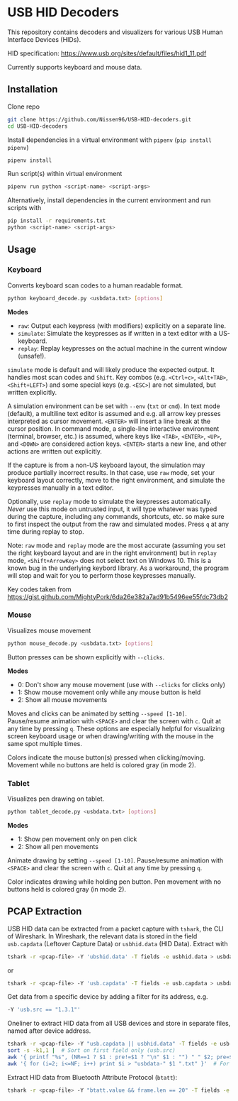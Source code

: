 # USB HID Decoders

This repository contains decoders and visualizers for various USB Human Interface Devices (HIDs).

HID specification: https://www.usb.org/sites/default/files/hid1_11.pdf

Currently supports keyboard and mouse data.


## Installation

Clone repo
```bash
git clone https://github.com/Nissen96/USB-HID-decoders.git
cd USB-HID-decoders
```

Install dependencies in a virtual environment with `pipenv` (`pip install pipenv`)
```bash
pipenv install
```

Run script(s) within virtual environment
```bash
pipenv run python <script-name> <script-args>
```

Alternatively, install dependencies in the current environment and run scripts with
```bash
pip install -r requirements.txt
python <script-name> <script-args>
```


## Usage

### Keyboard

Converts keyboard scan codes to a human readable format.
```bash
python keyboard_decode.py <usbdata.txt> [options]
```

**Modes**

- `raw`: Output each keypress (with modifiers) explicitly on a separate line.
- `simulate`: Simulate the keypresses as if written in a text editor with a US-keyboard.
- `replay`: Replay keypresses on the actual machine in the current window (unsafe!).

`simulate` mode is default and will likely produce the expected output. It handles most scan codes and `Shift`. Key combos (e.g. `<Ctrl+c>`, `<Alt+TAB>`, `<Shift+LEFT>`) and some special keys (e.g. `<ESC>`) are not simulated, but written explicitly.

A simulation environment can be set with `--env` (`txt` or `cmd`). In text mode (default), a multiline text editor is assumed and e.g. all arrow key presses interpreted as cursor movement. `<ENTER>` will insert a line break at the cursor position. In command mode, a single-line interactive environment (terminal, browser, etc.) is assumed, where keys like `<TAB>`, `<ENTER>`, `<UP>`, and `<DOWN>` are considered action keys. `<ENTER>` starts a new line, and other actions are written out explicitly.

If the capture is from a non-US keyboard layout, the simulation may produce partially incorrect results.
In that case, use `raw` mode, set your keyboard layout correctly, move to the right environment, and simulate the keypresses manually in a text editor.

Optionally, use `replay` mode to simulate the keypresses automatically. *Never* use this mode on untrusted input, it will type whatever was typed during the capture, including any commands, shortcuts, etc. so make sure to first inspect the output from the raw and simulated modes. Press `q` at any time during replay to stop.

Note: `raw` mode and `replay` mode are the most accurate (assuming you set the right keyboard layout and are in the right environment) but in `replay` mode, `<Shift+ArrowKey>` does not select text on Windows 10. This is a known bug in the underlying keybord library. As a workaround, the program will stop and wait for you to perform those keypresses manually.

Key codes taken from https://gist.github.com/MightyPork/6da26e382a7ad91b5496ee55fdc73db2

### Mouse

Visualizes mouse movement
```bash
python mouse_decode.py <usbdata.txt> [options]
```

Button presses can be shown explicitly with `--clicks`.

**Modes**

- 0: Don't show any mouse movement (use with `--clicks` for clicks only)
- 1: Show mouse movement only while any mouse button is held
- 2: Show all mouse movements

Moves and clicks can be animated by setting `--speed [1-10]`. Pause/resume animation with `<SPACE>` and clear the screen with `c`. Quit at any time by pressing `q`. These options are especially helpful for visualizing screen keyboard usage or when drawing/writing with the mouse in the same spot multiple times.

Colors indicate the mouse button(s) pressed when clicking/moving. Movement while no buttons are held is colored gray (in mode 2).


### Tablet

Visualizes pen drawing on tablet.
```bash
python tablet_decode.py <usbdata.txt> [options]
```

**Modes**

- 1: Show pen movement only on pen click
- 2: Show all pen movements

Animate drawing by setting `--speed [1-10]`. Pause/resume animation with `<SPACE>` and clear the screen with `c`. Quit at any time by pressing `q`.

Color indicates drawing while holding pen button. Pen movement with no buttons held is colored gray (in mode 2).

## PCAP Extraction

USB HID data can be extracted from a packet capture with `tshark`, the CLI of Wireshark. In Wireshark, the relevant data is stored in the field `usb.capdata` (Leftover Capture Data) or `usbhid.data` (HID Data). Extract with
```bash
tshark -r <pcap-file> -Y 'ubshid.data' -T fields -e usbhid.data > usbdata.txt
```
or
```bash
tshark -r <pcap-file> -Y 'usb.capdata' -T fields -e usb.capdata > usbdata.txt
```

Get data from a specific device by adding a filter for its address, e.g.
```bash
-Y 'usb.src == "1.3.1"'
```

Oneliner to extract HID data from all USB devices and store in separate files, named after device address.

```bash
tshark -r <pcap-file> -Y "usb.capdata || usbhid.data" -T fields -e usb.src -e usb.capdata -e usbhid.data |  # Extract usb.src, usb.capdata, and usbhid.data from all packets with HID data
sort -s -k1,1 |  # Sort on first field only (usb.src)
awk '{ printf "%s", (NR==1 ? $1 : pre!=$1 ? "\n" $1 : "") " " $2; pre=$1 }' |  # Group data by usb.src
awk '{ for (i=2; i<=NF; i++) print $i > "usbdata-" $1 ".txt" }'  # For each group, store data in usbdata-<usb.src>.txt
```

Extract HID data from Bluetooth Attribute Protocol (`btatt`):
```bash
tshark -r <pcap-file> -Y "btatt.value && frame.len == 20" -T fields -e "btatt.value" > usbdata.txt
```
